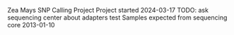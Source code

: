 Zea Mays SNP Calling Project
Project started 2024-03-17
TODO: ask sequencing center about adapters
test
Samples expected from sequencing core 2013-01-10

